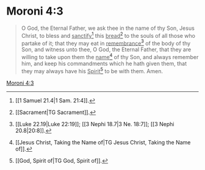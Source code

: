 # Moroni 4:3

> O God, the Eternal Father, we ask thee in the name of thy Son, Jesus Christ, to bless and <u>sanctify</u>[^a] this <u>bread</u>[^b] to the souls of all those who partake of it; that they may eat in <u>remembrance</u>[^c] of the body of thy Son, and witness unto thee, O God, the Eternal Father, that they are willing to take upon them the <u>name</u>[^d] of thy Son, and always remember him, and keep his commandments which he hath given them, that they may always have his <u>Spirit</u>[^e] to be with them. Amen.

[Moroni 4:3](https://www.churchofjesuschrist.org/study/scriptures/bofm/moro/4?lang=eng&id=p3#p3)


[^a]: [[1 Samuel 21.4|1 Sam. 21:4]].  
[^b]: [[Sacrament|TG Sacrament]].  
[^c]: [[Luke 22.19|Luke 22:19]]; [[3 Nephi 18.7|3 Ne. 18:7]]; [[3 Nephi 20.8|20:8]].  
[^d]: [[Jesus Christ, Taking the Name of|TG Jesus Christ, Taking the Name of]].  
[^e]: [[God, Spirit of|TG God, Spirit of]].  
